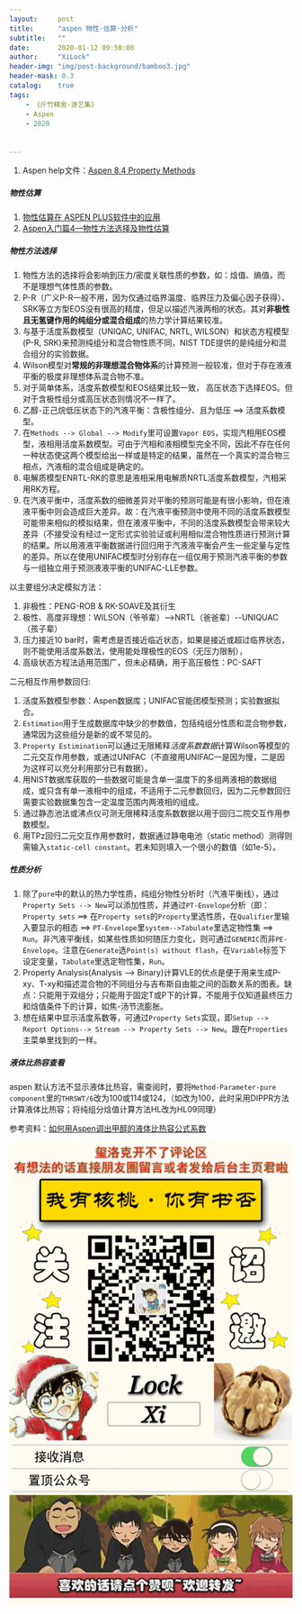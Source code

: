 ```yaml
---
layout:     post
title:      "aspen 物性·估算·分析"
subtitle:   ""
date:       2020-01-12 09:50:00
author:     "XiLock"
header-img: "img/post-background/bamboo3.jpg"
header-mask: 0.3
catalog:    true
tags:
    - 《斤竹精舍·游艺集》
    - Aspen
    - 2020


---
```


1. Aspen help文件：[Aspen 8.4 Property Methods](https://molakirlee.github.io/attachment/aspen/Aspen_8p4_PropertyMethods.pdf)

##### 物性估算
1. [物性估算在 ASPEN PLUS软件中的应用](https://molakirlee.github.io/attachment/aspen/aspen_property_estimation.PDF)
1. [Aspen入门篇4—物性方法选择及物性估算](https://www.jianshu.com/p/04ad791aa339)

##### 物性方法选择
1. 物性方法的选择将会影响到压力/密度关联性质的参数，如：焓值、熵值，而不是理想气体性质的参数。
1. P-R（广义P-R一般不用，因为仅通过临界温度、临界压力及偏心因子获得）、SRK等立方型EOS没有很高的精度，但足以描述汽液两相的状态。其对**非极性且无氢键作用的纯组分或混合组成**的热力学计算结果较准。
1. 与基于活度系数模型（UNIQAC, UNIFAC, NRTL, WILSON）和状态方程模型(P-R, SRK)来预测纯组分和混合物性质不同，NIST TDE提供的是纯组分和混合组分的实验数据。
1. Wilson模型对**常规的非理想混合物体系**的计算预测一般较准，但对于存在液液平衡的极度非理想体系混合物不准。
1. 对于简单体系，活度系数模型和EOS结果比较一致， 高压状态下选择EOS。但对于含极性组分或高压状态则情况不一样了。
1. 乙醇-正己烷低压状态下的汽液平衡：含极性组分、且为低压 ==> 活度系数模型。
1. 在`Methods --> Global --> Modify`里可设置`Vapor EOS`，实现汽相用EOS模型，液相用活度系数模型。可由于汽相和液相模型完全不同，因此不存在任何一种状态使这两个模型给出一样或是特定的结果，虽然在一个真实的混合物三相点，汽液相的混合组成是确定的。
1. 电解质模型ENRTL-RK的意思是液相采用电解质NRTL活度系数模型，汽相采用RK方程。
1. 在汽液平衡中，活度系数的细微差异对平衡的预测可能是有很小影响，但在液液平衡中则会造成巨大差异。故：在汽液平衡预测中使用不同的活度系数模型可能带来相似的模拟结果，但在液液平衡中，不同的活度系数模型会带来较大差异（不接受没有经过一定形式实验验证或利用相似混合物性质进行预测计算的结果。所以用液液平衡数据进行回归用于汽液液平衡会产生一些定量与定性的差异。所以在使用UNIFAC模型时分别存在一组仅用于预测汽液平衡的参数与一组独立用于预测液液平衡的UNIFAC-LLE参数。

以主要组分决定模拟方法：
1. 非极性：PENG-ROB & RK-SOAVE及其衍生
1. 极性、高度非理想：WILSON（爷爷辈）-->NRTL（爸爸辈）--UNIQUAC（孩子辈）
1. 压力接近10 bar时，需考虑是否接近临近状态，如果是接近或超过临界状态，则不能使用活度系数法，使用能处理极性的EOS（无压力限制），
1. 高级状态方程法适用范围广，但未必精确，用于高压极性：PC-SAFT


二元相互作用参数回归:  
1. 活度系数模型参数：Aspen数据库；UNIFAC官能团模型预测；实验数据拟合。
1. `Estimation`用于生成数据库中缺少的参数值，包括纯组分性质和混合物参数，通常因为这些组分是新的或不常见的。
1. `Property Estimination`可以通过无限稀释*活度系数数据*计算Wilson等模型的二元交互作用参数，或通过UNIFAC（不直接用UNIFAC一是因为慢，二是因为这样可以充分利用部分已有数据）。
1. 用NIST数据库获取的一些数据可能是含单一温度下的多组两液相的数据组成，或只含有单一液相中的组成，不适用于二元参数回归，因为二元参数回归需要实验数据集包含一定温度范围内两液相的组成。
1. 通过静态池法或沸点仪可测无限稀释活度系数数据以用于回归二院交互作用参数模型。
1. 用TPz回归二元交互作用参数时，数据通过静电电池（static method）测得则需输入`static-cell constant`。若未知则填入一个很小的数值（如1e-5）。


##### 性质分析
1. 除了`pure`中的默认的热力学性质，纯组分物性分析时（汽液平衡线），通过`Property Sets --> New`可以添加性质，并通过`PT-Envelope`分析（即：`Property sets` ==> 在`Property sets`的`Property`里选性质，在`Qualifier`里输入要显示的相态 ==> `PT-Envelope`里`system-->Tabulate`里选定物性集 ==> `Run`。非汽液平衡线，如某些性质如何随压力变化，则可通过`GENERIC`而非`PE-Envelope`。注意在`Generate`选`Point(s) without flash`，在`Variable`标签下设定变量，`Tabulate`里选定物性集，`Run`。
1. Property Analysis(Analysis --> Binary)计算VLE的优点是便于用来生成P-xy、T-xy和描述混合物的不同组分与吉布斯自由能之间的函数关系的图表。缺点：只能用于双组分；只能用于固定T或P下的计算，不能用于仅知道最终压力和焓值条件下的计算，如焦-汤节流膨胀。
1. 想在结果中显示活度系数等，可通过`Property Sets`实现，即`Setup --> Report Options--> Stream --> Property Sets --> New`。跟在`Properties`主菜单里找到的一样。

##### 液体比热容查看
 aspen 默认方法不显示液体比热容，需查阅时，要将`Method-Parameter-pure component`里的`THRSWT/6`改为100或114或124，（如改为100，此时采用DIPPR方法计算液体比热容；将纯组分焓值计算方法HL改为HL09同理）  

参考资料：[如何用Aspen调出甲醇的液体比热容公式系数](https://bbs.mahoupao.com/thread-158265-1-1.html)

![](/img/wc-tail.GIF)
